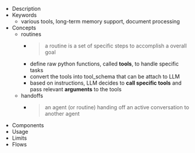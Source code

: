 - Description
- Keywords
	- various tools, long-term memory support, document processing
- Concepts
	- routines
		- > a routine is a set of specific steps to accomplish a overall goal
		- define raw python functions, called **tools**, to handle specific tasks
		- convert the tools into tool_schema that can be attach to LLM
		- based on instructions, LLM decides to **call specific tools** and pass relevant **arguments** to the tools
	- handoffs
		- > an agent (or routine) handing off an active conversation to another agent
- Components
- Usage
- Limits
- Flows